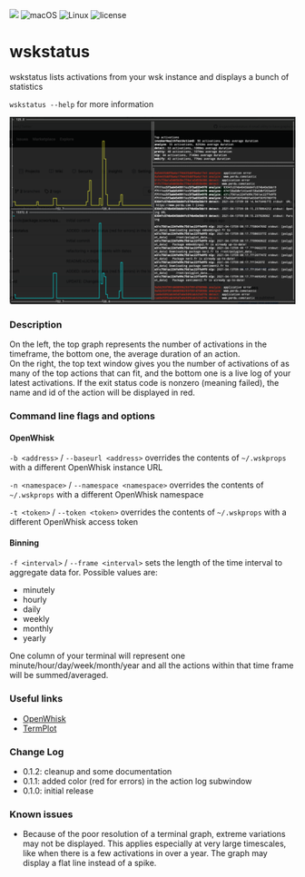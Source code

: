 ![](https://img.shields.io/badge/Swift-5.3-orange.svg?style=flat)
![macOS](https://img.shields.io/badge/os-macOS-green.svg?style=flat)
![Linux](https://img.shields.io/badge/os-linux-green.svg?style=flat)
![license](https://img.shields.io/github/license/mashape/apistatus.svg?style=flat)

# wskstatus

wskstatus lists activations from your wsk instance and displays a bunch of statistics

`wskstatus --help` for more information

![screenshot](screenshot.png)

### Description

On the left, the top graph represents the number of activations in the timeframe, the bottom one, the average duration of an action.  
On the right, the top text window gives you the number of activations of as many of the top actions that can fit, and the bottom one is a live log of your latest activations. If the exit status code is nonzero (meaning failed), the name and id of the action will be displayed in red.

### Command line flags and options

#### OpenWhisk

`-b <address>` / `--baseurl <address>` overrides the contents of `~/.wskprops` with a different OpenWhisk instance URL

`-n <namespace>` / `--namespace <namespace>` overrides the contents of `~/.wskprops` with a different OpenWhisk namespace

`-t <token>` / `--token <token>` overrides the contents of `~/.wskprops` with a different OpenWhisk access token

#### Binning

`-f <interval>` / `--frame <interval>` sets the length of the time interval to aggregate data for. Possible values are:
- minutely
- hourly
- daily
- weekly
- monthly
- yearly

One column of your terminal will represent one minute/hour/day/week/month/year and all the actions within that time frame will be summed/averaged.

### Useful links

- [OpenWhisk](https://github.com/apache/openwhisk)
- [TermPlot](https://github.com/krugazor/TermPlot)

### Change Log

- 0.1.2: cleanup and some documentation
- 0.1.1: added color (red for errors) in the action log subwindow
- 0.1.0: initial release

### Known issues

- Because of the poor resolution of a terminal graph, extreme variations may not be displayed. This applies especially at very large timescales, like when there is a few activations in over a year. The graph may display a flat line instead of a spike.